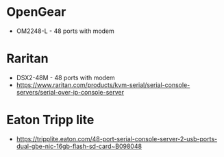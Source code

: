 # OpenGear
- OM2248-L - 48 ports with modem

# Raritan
- DSX2-48M - 48 ports with modem
- https://www.raritan.com/products/kvm-serial/serial-console-servers/serial-over-ip-console-server

# Eaton Tripp lite
- https://tripplite.eaton.com/48-port-serial-console-server-2-usb-ports-dual-gbe-nic-16gb-flash-sd-card~B098048